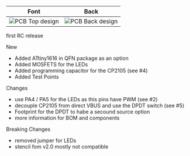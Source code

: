 |     Font      |     Back      |
| ------------- | ------------- |
|![PCB Top design](https://github.com/<<repo_name>>/releases/download/<<tag>>/<<ID>>_<<project_name>>_<<version>>_PCBdraw_Top.png)|![PCB Back design](https://github.com/<<repo_name>>/releases/download/<<tag>>/<<ID>>_<<project_name>>_<<version>>_PCBdraw_Back.png)|

first RC release

New
* Added ATtiny1616 in QFN package as an option
* Added MOSFETS for the LEDs 
* Added programming capacitor for the CP2105 (see #4)
* Added Test Points 

Changes
* use PA4 / PA5 for the LEDs as this pins have PWM (see #2)
* decouple CP2105 from direct VBUS and use the DPDT switch (see #5)
* Footprint for the DPDT to habe a secound source option
* more information for BOM and components


Breaking Changes
* removed jumper for LEDs
* stencil fom v2.0 mostly not compatible 

